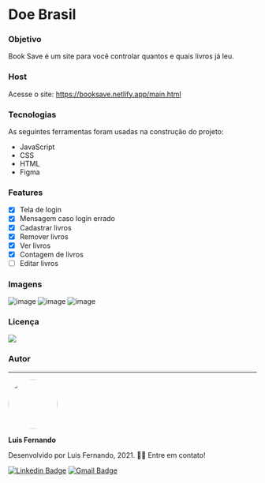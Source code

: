 # Doe Brasil

### Objetivo

Book Save é um site para você controlar quantos e quais livros já leu.

### Host

Acesse o site: https://booksave.netlify.app/main.html
 
### Tecnologias

As seguintes ferramentas foram usadas na construção do projeto:

- JavaScript
- CSS
- HTML
- Figma

### Features

- [x] Tela de login
- [x] Mensagem caso login errado
- [x] Cadastrar livros
- [x] Remover livros
- [x] Ver livros
- [x] Contagem de livros
- [ ] Editar livros

### Imagens

![image](https://user-images.githubusercontent.com/67171626/122770851-3f04f800-d27c-11eb-8acc-9eaf67a8da9b.png)
![image](https://user-images.githubusercontent.com/67171626/122770894-4af0ba00-d27c-11eb-8cca-80f62367ed25.png)
![image](https://user-images.githubusercontent.com/67171626/122770932-5348f500-d27c-11eb-88d5-61f104fc4431.png)

### Licença
<img src="https://img.shields.io/github/license/luisfernandodass/doebrasil"/>

### Autor
---

 <img style="border-radius: 50%;" src="https://avatars.githubusercontent.com/u/67171626?s=460&u=609fc063322b859752a5675bd4e17657e650a389&v=4" width="100px;" alt=""/>
 
 <b>Luis Fernando</b>
 
Desenvolvido por Luis Fernando, 2021. 
👋🏽 Entre em contato!

[![Linkedin Badge](https://img.shields.io/badge/-Luis-blue?style=flat-square&logo=Linkedin&logoColor=white&link=https://www.linkedin.com/in/luisfernando/)](https://www.linkedin.com/in/luisfernando/) 
[![Gmail Badge](https://img.shields.io/badge/-luisfernandodass@gmail.com-c14438?style=flat-square&logo=Gmail&logoColor=white&link=mailto:luisfernandodass@gmail.com)](mailto:luisfernandodass@gmail.com)
